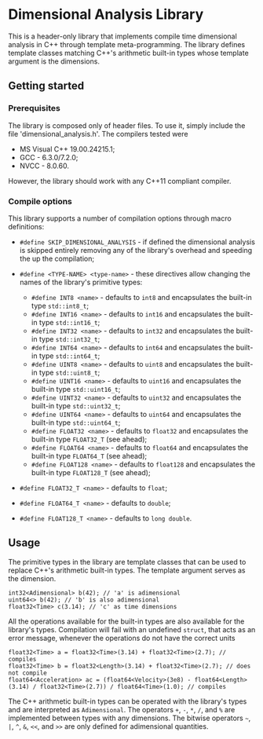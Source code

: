 # Dimensional Analysis Library

This is a header-only library that implements compile time dimensional analysis in C++ through template meta-programming. The library defines template classes matching C++'s arithmetic built-in types whose template argument is the dimensions.

## Getting started

### Prerequisites

The library is composed only of header files. To use it, simply include the file 'dimensional_analysis.h'. The compilers tested were

* MS Visual C++ 19.00.24215.1;
* GCC - 6.3.0/7.2.0;
* NVCC - 8.0.60.

However, the library should work with any C++11 compliant compiler.

### Compile options

This library supports a number of compilation options through macro definitions:

* `#define SKIP_DIMENSIONAL_ANALYSIS` - if defined the dimensional analysis is skipped entirely removing any of the library's overhead and speeding the up the compilation;

* `#define <TYPE-NAME> <type-name>` - these directives allow changing the names of the library's primitive types:
  - `#define INT8 <name>` - defaults to `int8` and encapsulates the built-in type `std::int8_t`;
  - `#define INT16 <name>` - defaults to `int16` and encapsulates the built-in type `std::int16_t`;
  - `#define INT32 <name>` - defaults to `int32` and encapsulates the built-in type `std::int32_t`;
  - `#define INT64 <name>` - defaults to `int64` and encapsulates the built-in type `std::int64_t`;
  - `#define UINT8 <name>` - defaults to `uint8` and encapsulates the built-in type `std::uint8_t`;
  - `#define UINT16 <name>` - defaults to `uint16` and encapsulates the built-in type `std::uint16_t`;
  - `#define UINT32 <name>` - defaults to `uint32` and encapsulates the built-in type `std::uint32_t`;
  - `#define UINT64 <name>` - defaults to `uint64` and encapsulates the built-in type `std::uint64_t`;
  - `#define FLOAT32 <name>` - defaults to `float32` and encapsulates the built-in type `FLOAT32_T` (see ahead);
  - `#define FLOAT64 <name>` - defaults to `float64` and encapsulates the built-in type `FLOAT64_T` (see ahead);
  - `#define FLOAT128 <name>` - defaults to `float128` and encapsulates the built-in type `FLOAT128_T` (see ahead);

* `#define FLOAT32_T <name>` - defaults to `float`;
* `#define FLOAT64_T <name>` - defaults to `double`;
* `#define FLOAT128_T <name>` - defaults to `long double`.


## Usage

The primitive types in the library are template classes that can be used to replace C++'s arithmetic built-in types. The template argument serves as the dimension.

```
int32<Adimensional> b(42); // 'a' is adimensional
uint64<> b(42); // 'b' is also adimensional
float32<Time> c(3.14); // 'c' as time dimensions
```

All the operations available for the built-in types are also available for the library's types. Compilation will fail with an undefined `struct`, that acts as an error message, whenever the operations do not have the correct units

```
float32<Time> a = float32<Time>(3.14) + float32<Time>(2.7); // compiles
float32<Time> b = float32<Length>(3.14) + float32<Time>(2.7); // does not compile
float64<Acceleration> ac = (float64<Velocity>(3e8) - float64<Length>(3.14) / float32<Time>(2.7)) / float64<Time>(1.0); // compiles
```

The C++ arithmetic built-in types can be operated with the library's types and are interpreted as `Adimensional`. The operators `+`, `-`, `*`, `/`, and `%` are implemented between types with any dimensions. The bitwise operators `~`, `|`, `^`, `&`, `<<`, and `>>` are only defined for adimensional quantities.
